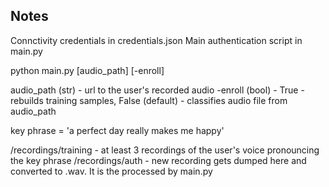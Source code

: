 ## Notes

Connctivity credentials in credentials.json
Main authentication script in main.py

python main.py [audio_path] [-enroll]

audio_path (str) - url to the user's recorded audio
-enroll   (bool) - True - rebuilds training samples, False (default) - classifies audio file from audio_path 

key phrase = 'a perfect day really makes me happy'

/recordings/training - at least 3 recordings of the user's voice pronouncing the key phrase 
/recordings/auth     - new recording gets dumped here and converted to .wav. It is the processed by main.py